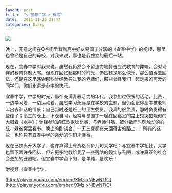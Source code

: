 ```yaml
---
layout: post
title:  "< 宜春中学 > 有感"
date:   2011-11-16 21:47
categories: Diary
---
```


![](http://pic.yupoo.com/mygoare_v/BwuuRyFk/medium.jpg)

晚上，无意之间在Q空间里看到高中好友易国丁分享的《宜春中学》的视频，那里也曾经是自己的母校，对我来说，那也是我独立的最后一站。

现在，宜春中学对我来说，虽然我仍然会不留遗力地抨击应试教育的弊端，会对现存的教育体制大骂。但现在回忆起那时的时光，仍然还是那么快乐，那么值得去回忆。还是在这里感谢那些曾经教导过我的老师们，那些曾经我们一起走来的可爱的同学们，你们永远是心中的快乐。

宜春中学，中学的时光，那个充满青春活力的年代，我参加过很多的活动，比赛，一边学习着，一边运动着，虽然学习永远是在学校的主题，但仍会记得高中被老师叫出去训话的情景；自己当时还是班上的卫生委员，我真的很负责，那时负责得有些傻了；高三的晚上，下晚自习，经常与易国丁一起在回寝室的路上鬼哭狼嚎似的大唱着《水手》；曾经参加的红歌歌咏比赛、与老师斗嘴、被分数而时刻触动的心弦、躲被窝里看书、晚上的卧谈会、一天三餐都在来回宿舍的路上......所有的这些，也许只有宜春中学的亲爱的你们才懂得。

现在已快离开大学了，也许算得上有资格评价几句大学吧：与宜春中学相比，大学也留下着许多回忆，但它更多地教给我了一些残酷的现实与丑陋，或许真正的社会会更加的丑陋吧。但宜春中学留下的，是单纯，是欢乐！

附视频《宜春中学》：

[http://player.youku.com/embed/XMzIxNjEwNTI0](http://player.youku.com/embed/XMzIxNjEwNTI0)